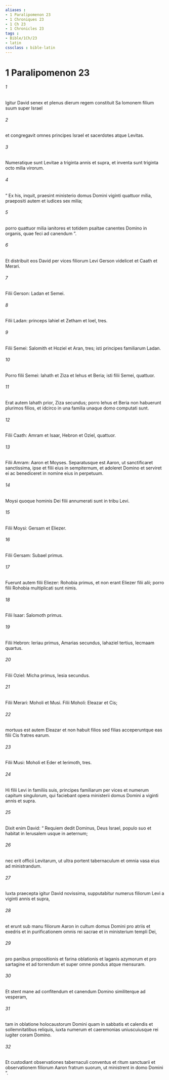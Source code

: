 ```yaml
---
aliases : 
- 1 Paralipomenon 23
- 1 Chroniques 23
- 1 Ch 23
- 1 Chronicles 23
tags : 
- Bible/1Ch/23
- latin
cssclass : bible-latin
---
```


# 1 Paralipomenon 23

###### 1
Igitur David senex et plenus dierum regem constituit Sa lomonem filium suum super Israel 
###### 2
et congregavit omnes principes Israel et sacerdotes atque Levitas.
###### 3
Numeratique sunt Levitae a triginta annis et supra, et inventa sunt triginta octo milia virorum. 
###### 4
“ Ex his, inquit, praesint ministerio domus Domini viginti quattuor milia, praepositi autem et iudices sex milia; 
###### 5
porro quattuor milia ianitores et totidem psaltae canentes Domino in organis, quae feci ad canendum ”.
###### 6
Et distribuit eos David per vices filiorum Levi Gerson videlicet et Caath et Merari.
###### 7
Filii Gerson: Ladan et Semei. 
###### 8
Filii Ladan: princeps Iahiel et Zetham et Ioel, tres. 
###### 9
Filii Semei: Salomith et Hoziel et Aran, tres; isti principes familiarum Ladan. 
###### 10
Porro filii Semei: Iahath et Ziza et Iehus et Beria; isti filii Semei, quattuor. 
###### 11
Erat autem Iahath prior, Ziza secundus; porro Iehus et Beria non habuerunt plurimos filios, et idcirco in una familia unaque domo computati sunt.
###### 12
Filii Caath: Amram et Isaar, Hebron et Oziel, quattuor. 
###### 13
Filii Amram: Aaron et Moyses. Separatusque est Aaron, ut sanctificaret sanctissima, ipse et filii eius in sempiternum, et adoleret Domino et serviret ei ac benediceret in nomine eius in perpetuum. 
###### 14
Moysi quoque hominis Dei filii annumerati sunt in tribu Levi. 
###### 15
Filii Moysi: Gersam et Eliezer. 
###### 16
Filii Gersam: Subael primus. 
###### 17
Fuerunt autem filii Eliezer: Rohobia primus, et non erant Eliezer filii alii; porro filii Rohobia multiplicati sunt nimis. 
###### 18
Filii Isaar: Salomoth primus. 
###### 19
Filii Hebron: Ieriau primus, Amarias secundus, Iahaziel tertius, Iecmaam quartus. 
###### 20
Filii Oziel: Micha primus, Iesia secundus.
###### 21
Filii Merari: Moholi et Musi. Filii Moholi: Eleazar et Cis; 
###### 22
mortuus est autem Eleazar et non habuit filios sed filias acceperuntque eas filii Cis fratres earum. 
###### 23
Filii Musi: Moholi et Eder et Ierimoth, tres.
###### 24
Hi filii Levi in familiis suis, principes familiarum per vices et numerum capitum singulorum, qui faciebant opera ministerii domus Domini a viginti annis et supra.
###### 25
Dixit enim David: “ Requiem dedit Dominus, Deus Israel, populo suo et habitat in Ierusalem usque in aeternum; 
###### 26
nec erit officii Levitarum, ut ultra portent tabernaculum et omnia vasa eius ad ministrandum. 
###### 27
Iuxta praecepta igitur David novissima, supputabitur numerus filiorum Levi a viginti annis et supra, 
###### 28
et erunt sub manu filiorum Aaron in cultum domus Domini pro atriis et exedris et in purificationem omnis rei sacrae et in ministerium templi Dei, 
###### 29
pro panibus propositionis et farina oblationis et laganis azymorum et pro sartagine et ad torrendum et super omne pondus atque mensuram. 
###### 30
Et stent mane ad confitendum et canendum Domino similiterque ad vesperam, 
###### 31
tam in oblatione holocaustorum Domini quam in sabbatis et calendis et sollemnitatibus reliquis, iuxta numerum et caeremonias uniuscuiusque rei iugiter coram Domino. 
###### 32
Et custodiant observationes tabernaculi conventus et ritum sanctuarii et observationem filiorum Aaron fratrum suorum, ut ministrent in domo Domini ”.
